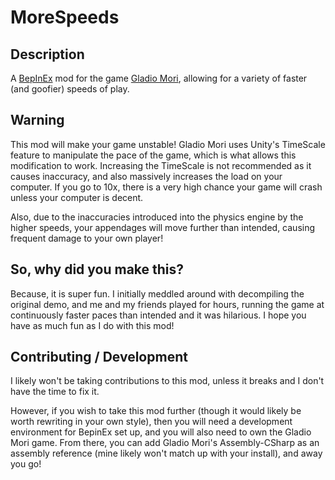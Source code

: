 # MoreSpeeds

## Description
A [BepInEx](https://github.com/BepInEx/BepInEx) mod for the game [Gladio Mori](https://store.steampowered.com/app/2689120/Gladio_Mori/), allowing for a variety of faster (and goofier) speeds of play.

## Warning
This mod will make your game unstable! Gladio Mori uses Unity's TimeScale feature to manipulate the pace of the game, which is what allows this modification to work. Increasing the TimeScale is not recommended as it causes inaccuracy, and also massively increases the load on your computer.
If you go to 10x, there is a very high chance your game will crash unless your computer is decent.

Also, due to the inaccuracies introduced into the physics engine by the higher speeds, your appendages will move further than intended, causing frequent damage to your own player!

## So, why did you make this?
Because, it is super fun. I initially meddled around with decompiling the original demo, and me and my friends played for hours, running the game at continuously faster paces than intended and it was hilarious. I hope you have as much fun as I do with this mod!

## Contributing / Development
I likely won't be taking contributions to this mod, unless it breaks and I don't have the time to fix it.

However, if you wish to take this mod further (though it would likely be worth rewriting in your own style), then you will need a development environment for BepinEx set up, and you will also need to own the Gladio Mori game.
From there, you can add Gladio Mori's Assembly-CSharp as an assembly reference (mine likely won't match up with your install), and away you go!
